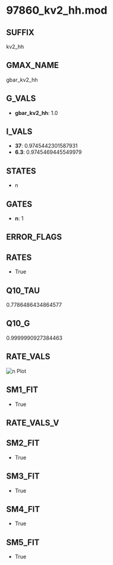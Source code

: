 # 97860_kv2_hh.mod

## SUFFIX

kv2_hh

## GMAX_NAME

gbar_kv2_hh

## G_VALS

- **gbar_kv2_hh**: 1.0

## I_VALS

- **37**: 0.9745442301587931
- **6.3**: 0.9745469445549979

## STATES

- n

## GATES

- **n**: 1

## ERROR_FLAGS


## RATES

- True

## Q10_TAU

0.7786486434864577

## Q10_G

0.9999990927384463

## RATE_VALS

![n Plot](/Users/pbozelos/Dropbox/icg-Chai-Panos/supermodels/output_markdown_files/K/97860_kv2_hh.mod/images/n.png)

## SM1_FIT

- True

## RATE_VALS_V

## SM2_FIT

- True

## SM3_FIT

- True

## SM4_FIT

- True

## SM5_FIT

- True

